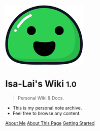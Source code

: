 ![logo](_media/icon.svg)

# Isa-Lai's Wiki <small>1.0</small>

> Personal Wiki & Docs.

- This is my personal note archive.
- Feel free to browse any content.

[About Me](about.md)
[About This Page](about.md)
[Getting Started](#about)
